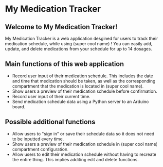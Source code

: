# My Medication Tracker
## Welcome to My Medication Tracker!
My Medication Tracker is a web application desgined for users to track their medication schedule, while using (super cool name) ! You can easily add, update, and delete medications from your schedule for up to 14 dosages.

## Main functions of this web application
- Record user input of their medication schedule. This includes the date and time that medication should be taken, as well as the corresponding compartment that the medication is located in (super cool name).
- Show users a preview of their medication schedule before confirmation.
- Record user input of their current time.
- Send medication schedule data using a Python server to an Arduino board.

## Possible additional functions
- Allow users to "sign in" or save their schedule data so it does not need to be inputted every time.
- Show users a preview of their medication schedule in (super cool name) compartment configuration.
- Allow users to edit their medication schedule without having to recreate the entire thing. This implies additing edit and delete functions. 
